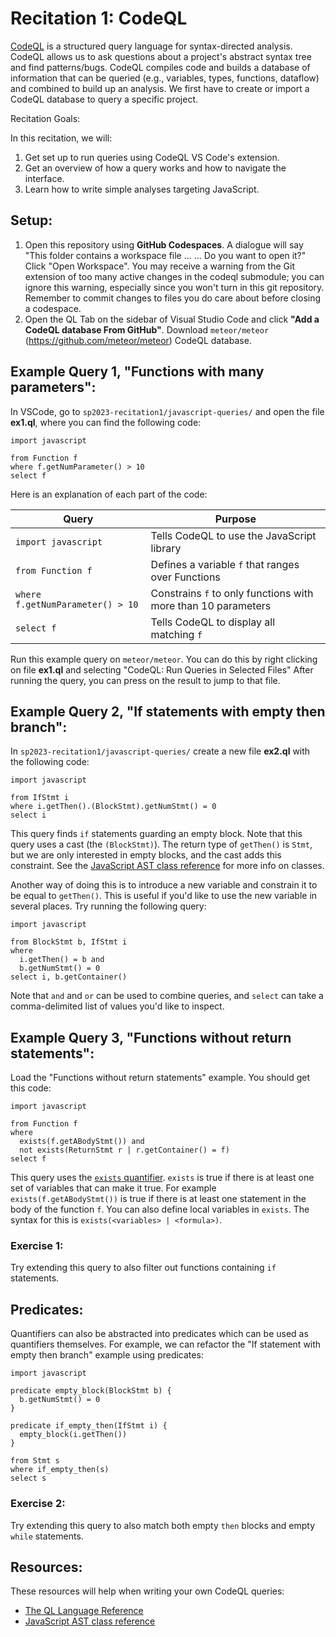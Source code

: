 Recitation 1: CodeQL
====================

[CodeQL](https://semmle.com/codeql) is a structured query language for syntax-directed analysis. CodeQL allows us to ask questions about a project's abstract syntax tree and find patterns/bugs. CodeQL compiles code and builds a database of information that can be queried (e.g., variables, types, functions, dataflow) and combined to build up an analysis. We first have to create or import a CodeQL database to query a specific project.

Recitation Goals:

In this recitation, we will:

1. Get set up to run queries using CodeQL VS Code's extension.
2. Get an overview of how a query works and how to navigate the interface.
3. Learn how to write simple analyses targeting JavaScript.

Setup:
------
1. Open this repository using **GitHub Codespaces**. A dialogue will say "This folder contains a workspace file ... <snip> ... Do you want to open it?" Click "Open Workspace".  You may receive a warning from the Git extension of too many active changes in the codeql submodule; you can ignore this warning, especially since you won't turn in this git repository.  Remember to commit changes to files you do care about before closing a codespace.
2. Open the QL Tab on the sidebar of Visual Studio Code and click **"Add a CodeQL database From GitHub"**. Download `meteor/meteor` (https://github.com/meteor/meteor) CodeQL database.


Example Query 1, "Functions with many parameters":
--------------------------------------------------
In VSCode, go to `sp2023-recitation1/javascript-queries/` and open the file **ex1.ql**, where you can
find the following code:

```
import javascript

from Function f
where f.getNumParameter() > 10
select f
```

Here is an explanation of each part of the code:

| Query                            | Purpose                                                       |
|----------------------------------|---------------------------------------------------------------|
| `import javascript`              | Tells CodeQL to use the JavaScript library                    |
| `from Function f`                | Defines a variable `f` that ranges over Functions             |
| `where f.getNumParameter() > 10` | Constrains `f` to only functions with more than 10 parameters |
| `select f`                       | Tells CodeQL to display all matching `f`                      |

Run this example query on `meteor/meteor`.
You can do this by right clicking on file **ex1.ql** and selecting "CodeQL: Run Queries in Selected Files"
After running the query, you can press on the result to jump to that file.


Example Query 2, "If statements with empty then branch":
--------------------------------------------------------

In `sp2023-recitation1/javascript-queries/` create a new file **ex2.ql** with the following code:

```
import javascript

from IfStmt i
where i.getThen().(BlockStmt).getNumStmt() = 0
select i
```

This query finds `if` statements guarding an empty block. Note that this query
uses a cast (the `(BlockStmt)`). The return type of `getThen()` is `Stmt`, but
we are only interested in empty blocks, and the cast adds this constraint. See
the [JavaScript AST class
reference](https://codeql.github.com/docs/codeql-language-guides/abstract-syntax-tree-classes-for-working-with-javascript-and-typescript-programs)
for more info on classes.

Another way of doing this is to introduce a new variable and constrain it to be
equal to `getThen()`. This is useful if you'd like to use the new variable in
several places. Try running the following query:

```
import javascript

from BlockStmt b, IfStmt i
where
  i.getThen() = b and
  b.getNumStmt() = 0
select i, b.getContainer()
```

Note that `and` and `or` can be used to combine queries, and `select` can take a
comma-delimited list of values you'd like to inspect.

Example Query 3, "Functions without return statements":
-------------------------------------------------------
Load the "Functions without return statements" example. You should get this
code:

```
import javascript

from Function f
where
  exists(f.getABodyStmt()) and
  not exists(ReturnStmt r | r.getContainer() = f)
select f
```

This query uses the [`exists`
quantifier](https://codeql.github.com/docs/ql-language-reference/formulas/#exists). `exists`
is true if there is at least one set of variables that can make it true. For
example `exists(f.getABodyStmt())` is true if there is at least one statement in
the body of the function `f`. You can also define local variables in
`exists`. The syntax for this is `exists(<variables> | <formula>)`.

### Exercise 1:
Try extending this query to also filter out functions containing `if` statements.

Predicates:
-----------
Quantifiers can also be abstracted into predicates which can be used as
quantifiers themselves. For example, we can refactor the "If statement with
empty then branch" example using predicates:

```
import javascript

predicate empty_block(BlockStmt b) {
  b.getNumStmt() = 0
}

predicate if_empty_then(IfStmt i) {
  empty_block(i.getThen())
}

from Stmt s
where if_empty_then(s)
select s
```

### Exercise 2: 
Try extending this query to also match both empty `then` blocks and  empty `while` statements.

Resources:
----------
These resources will help when writing your own CodeQL queries:

- [The QL Language Reference](https://codeql.github.com/docs/ql-language-reference)
- [JavaScript AST class
  reference](https://codeql.github.com/docs/codeql-language-guides/abstract-syntax-tree-classes-for-working-with-javascript-and-typescript-programs)
